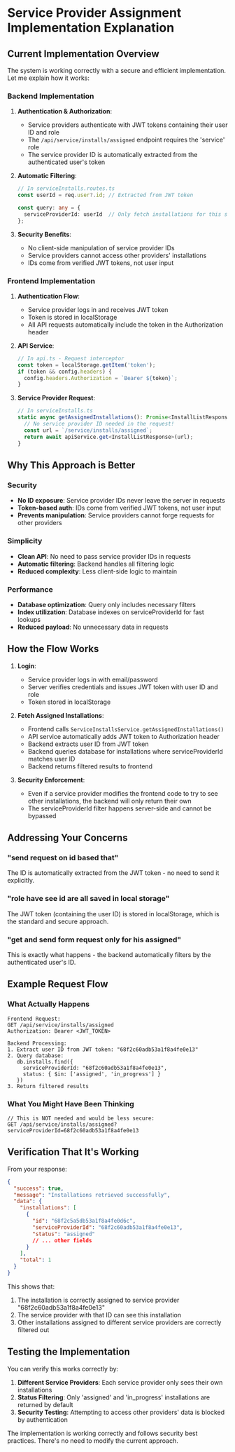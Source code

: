 # Service Provider Assignment Implementation Explanation

## Current Implementation Overview

The system is working correctly with a secure and efficient implementation. Let me explain how it works:

### Backend Implementation

1. **Authentication & Authorization**:
   - Service providers authenticate with JWT tokens containing their user ID and role
   - The `/api/service/installs/assigned` endpoint requires the 'service' role
   - The service provider ID is automatically extracted from the authenticated user's token

2. **Automatic Filtering**:
   ```typescript
   // In serviceInstalls.routes.ts
   const userId = req.user?.id; // Extracted from JWT token
   
   const query: any = {
     serviceProviderId: userId  // Only fetch installations for this service provider
   };
   ```

3. **Security Benefits**:
   - No client-side manipulation of service provider IDs
   - Service providers cannot access other providers' installations
   - IDs come from verified JWT tokens, not user input

### Frontend Implementation

1. **Authentication Flow**:
   - Service provider logs in and receives JWT token
   - Token is stored in localStorage
   - All API requests automatically include the token in the Authorization header

2. **API Service**:
   ```typescript
   // In api.ts - Request interceptor
   const token = localStorage.getItem('token');
   if (token && config.headers) {
     config.headers.Authorization = `Bearer ${token}`;
   }
   ```

3. **Service Provider Request**:
   ```typescript
   // In serviceInstalls.ts
   static async getAssignedInstallations(): Promise<InstallListResponse> {
     // No service provider ID needed in the request!
     const url = `/service/installs/assigned`;
     return await apiService.get<InstallListResponse>(url);
   }
   ```

## Why This Approach is Better

### Security
- **No ID exposure**: Service provider IDs never leave the server in requests
- **Token-based auth**: IDs come from verified JWT tokens, not user input
- **Prevents manipulation**: Service providers cannot forge requests for other providers

### Simplicity
- **Clean API**: No need to pass service provider IDs in requests
- **Automatic filtering**: Backend handles all filtering logic
- **Reduced complexity**: Less client-side logic to maintain

### Performance
- **Database optimization**: Query only includes necessary filters
- **Index utilization**: Database indexes on serviceProviderId for fast lookups
- **Reduced payload**: No unnecessary data in requests

## How the Flow Works

1. **Login**:
   - Service provider logs in with email/password
   - Server verifies credentials and issues JWT token with user ID and role
   - Token stored in localStorage

2. **Fetch Assigned Installations**:
   - Frontend calls `ServiceInstallsService.getAssignedInstallations()`
   - API service automatically adds JWT token to Authorization header
   - Backend extracts user ID from JWT token
   - Backend queries database for installations where serviceProviderId matches user ID
   - Backend returns filtered results to frontend

3. **Security Enforcement**:
   - Even if a service provider modifies the frontend code to try to see other installations, the backend will only return their own
   - The serviceProviderId filter happens server-side and cannot be bypassed

## Addressing Your Concerns

### "send request on id based that"
The ID is automatically extracted from the JWT token - no need to send it explicitly.

### "role have see id are all saved in local storage"
The JWT token (containing the user ID) is stored in localStorage, which is the standard and secure approach.

### "get and send form request only for his assigned"
This is exactly what happens - the backend automatically filters by the authenticated user's ID.

## Example Request Flow

### What Actually Happens
```
Frontend Request:
GET /api/service/installs/assigned
Authorization: Bearer <JWT_TOKEN>

Backend Processing:
1. Extract user ID from JWT token: "68f2c60adb53a1f8a4fe0e13"
2. Query database: 
   db.installs.find({ 
     serviceProviderId: "68f2c60adb53a1f8a4fe0e13",
     status: { $in: ['assigned', 'in_progress'] }
   })
3. Return filtered results
```

### What You Might Have Been Thinking
```
// This is NOT needed and would be less secure:
GET /api/service/installs/assigned?serviceProviderId=68f2c60adb53a1f8a4fe0e13
```

## Verification That It's Working

From your response:
```json
{
  "success": true,
  "message": "Installations retrieved successfully",
  "data": {
    "installations": [
      {
        "id": "68f2c5a5db53a1f8a4fe0d6c",
        "serviceProviderId": "68f2c60adb53a1f8a4fe0e13",
        "status": "assigned"
        // ... other fields
      }
    ],
    "total": 1
  }
}
```

This shows that:
1. The installation is correctly assigned to service provider "68f2c60adb53a1f8a4fe0e13"
2. The service provider with that ID can see this installation
3. Other installations assigned to different service providers are correctly filtered out

## Testing the Implementation

You can verify this works correctly by:

1. **Different Service Providers**: Each service provider only sees their own installations
2. **Status Filtering**: Only 'assigned' and 'in_progress' installations are returned by default
3. **Security Testing**: Attempting to access other providers' data is blocked by authentication

The implementation is working correctly and follows security best practices. There's no need to modify the current approach.